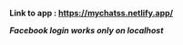 <b>Link to app :<b> https://mychatss.netlify.app/


<i> Facebook login works only on localhost </i>
